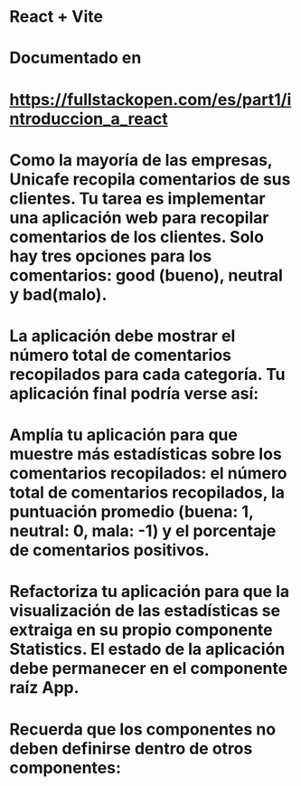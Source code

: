 # React + Vite
# Documentado en 
# https://fullstackopen.com/es/part1/introduccion_a_react

# Como la mayoría de las empresas, Unicafe recopila comentarios de sus clientes. Tu tarea es implementar una aplicación web para recopilar comentarios de los clientes. Solo hay tres opciones para los comentarios: good (bueno), neutral y bad(malo).

# La aplicación debe mostrar el número total de comentarios recopilados para cada categoría. Tu aplicación final podría verse así:

# Amplía tu aplicación para que muestre más estadísticas sobre los comentarios recopilados: el número total de comentarios recopilados, la puntuación promedio (buena: 1, neutral: 0, mala: -1) y el porcentaje de comentarios positivos.

# Refactoriza tu aplicación para que la visualización de las estadísticas se extraiga en su propio componente Statistics. El estado de la aplicación debe permanecer en el componente raíz App.

# Recuerda que los componentes no deben definirse dentro de otros componentes:










